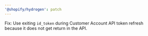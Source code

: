 ```yaml
---
'@shopify/hydrogen': patch
---
```


Fix: Use exiting `id_token` during Customer Account API token refresh because it does not get return in the API.